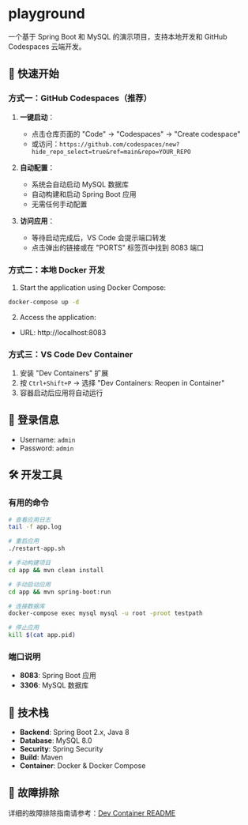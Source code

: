 # playground

一个基于 Spring Boot 和 MySQL 的演示项目，支持本地开发和 GitHub Codespaces 云端开发。

## 🚀 快速开始

### 方式一：GitHub Codespaces（推荐）

1. **一键启动**：

   - 点击仓库页面的 "Code" -> "Codespaces" -> "Create codespace"
   - 或访问：`https://github.com/codespaces/new?hide_repo_select=true&ref=main&repo=YOUR_REPO`

2. **自动配置**：

   - 系统会自动启动 MySQL 数据库
   - 自动构建和启动 Spring Boot 应用
   - 无需任何手动配置

3. **访问应用**：
   - 等待启动完成后，VS Code 会提示端口转发
   - 点击弹出的链接或在 "PORTS" 标签页中找到 8083 端口

### 方式二：本地 Docker 开发

1. Start the application using Docker Compose:

```bash
docker-compose up -d
```

2. Access the application:

- URL: http://localhost:8083

### 方式三：VS Code Dev Container

1. 安装 "Dev Containers" 扩展
2. 按 `Ctrl+Shift+P` -> 选择 "Dev Containers: Reopen in Container"
3. 容器启动后应用将自动运行

## 🔐 登录信息

- Username: `admin`
- Password: `admin`

## 🛠 开发工具

### 有用的命令

```bash
# 查看应用日志
tail -f app.log

# 重启应用
./restart-app.sh

# 手动构建项目
cd app && mvn clean install

# 手动启动应用
cd app && mvn spring-boot:run

# 连接数据库
docker-compose exec mysql mysql -u root -proot testpath

# 停止应用
kill $(cat app.pid)
```

### 端口说明

- **8083**: Spring Boot 应用
- **3306**: MySQL 数据库

## 📝 技术栈

- **Backend**: Spring Boot 2.x, Java 8
- **Database**: MySQL 8.0
- **Security**: Spring Security
- **Build**: Maven
- **Container**: Docker & Docker Compose

## 🐛 故障排除

详细的故障排除指南请参考：[Dev Container README](.devcontainer/README.md)
